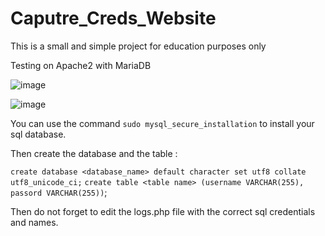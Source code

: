 # Caputre_Creds_Website
This is a small and simple project for education purposes only

Testing on Apache2 with MariaDB


![image](https://github.com/Karmhack/Caputre_Creds_Website/assets/78755695/aa7eae1e-4ac7-47aa-a85b-3c698e23d847)

![image](https://github.com/Karmhack/Caputre_Creds_Website/assets/78755695/6788afa1-f0da-466d-9375-73a67fb26411)

You can use the command `sudo mysql_secure_installation` to install your sql database. 

Then create the database and the table :

`create database <database_name> default character set utf8 collate utf8_unicode_ci;`
 `create table <table name> (username VARCHAR(255), passord VARCHAR(255))`;

 Then do not forget to edit the logs.php file with the correct sql credentials and names.

